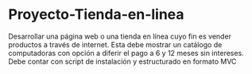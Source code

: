 # Proyecto-Tienda-en-linea
Desarrollar una página web o una tienda en línea cuyo fin es vender productos a través de internet. Esta debe mostrar un catálogo de computadoras con opción a diferir el pago a 6 y 12 meses sin intereses. Debe contar con script de instalación y estructurado en formato MVC
